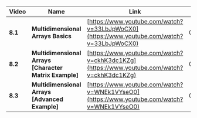 | Video   | Name                                                    | Link                                                                                       | Length   |
| ------- | ------------------------------------------------------- | ------------------------------------------------------------------------------------------ | -------- |
| **8.1** | **Multidimensional Arrays Basics**                      | [https://www.youtube.com/watch?v=33LbJpWoCX0](https://www.youtube.com/watch?v=33LbJpWoCX0) | 00:58:11 |
| **8.2** | **Multidimensional Arrays \[Character Matrix Example]** | [https://www.youtube.com/watch?v=ckhK3dc1KZg](https://www.youtube.com/watch?v=ckhK3dc1KZg) | 00:57:33 |
| **8.3** | **Multidimensional Arrays \[Advanced Example]**         | [https://www.youtube.com/watch?v=WNEk1VYseO0](https://www.youtube.com/watch?v=WNEk1VYseO0) | 00:59:00 |
